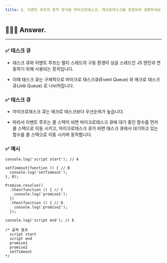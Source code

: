 ```yaml
---
title: Q. 이벤트 루프의 동작 방식을 마이크로태스크, 매크로태스크를 포함하여 설명하세요.
---
```


## 🧑🏻‍💻 Answer.
---

### ✅ 태스크 큐
- 태스크 큐와 이벤트 루프는 멀티 스레드의 구동 환경이 싱글 스레드인 JS 엔진과 연동하기 위해 사용되는 장치입니다. 

- 이때 태스크 큐는 구체적으로 마이크로 태스크큐(Event Queue) 와 매크로 태스크 큐(Job Queue) 로 나뉘어집니다.

### ✅ 태스크 큐
- 마이크로태스크 큐는 매크로 태스크보다 우선순위가 높습니다.

- 따라서 이벤트 루프는 콜 스택이 비면 마이크로태스크 큐에 대기 중인 함수를 먼저 콜 스택으로 이동 시키고, 마이크로태스크 큐가 비면 태스크 큐에서 대기하고 있는 함수를 콜 스택으로 이동 시키며 동작합니다.

### ✅ 예시

```tsx
console.log('script start'); // A

setTimeout(function () { // B
  console.log('setTimeout');
}, 0);

Promise.resolve() 
  .then(function () { // C
    console.log('promise1');
  })
  .then(function () { // D
    console.log('promise2');
  });

console.log('script end'); // E

/* 출력 결과
  script start
  script end
  promise1
  promise2
  setTimeout
*/
```

